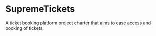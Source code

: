# SupremeTickets
A ticket booking platform project charter that aims to ease access and booking of tickets.
